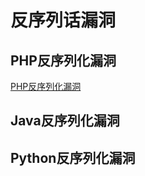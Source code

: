 # 反序列话漏洞

## PHP反序列化漏洞

[PHP反序列化漏洞](https://github.com/GhostWolfLab/APT-Individual-Combat-Guide/blob/main/Zh/%E7%AC%AC%E4%B8%89%E7%AB%A0/WEB%E6%BC%8F%E6%B4%9E%E8%BF%9B%E9%98%B6/%E5%8F%8D%E5%BA%8F%E5%88%97%E5%8C%96%E6%BC%8F%E6%B4%9E/php.md)

## Java反序列化漏洞

## Python反序列化漏洞
